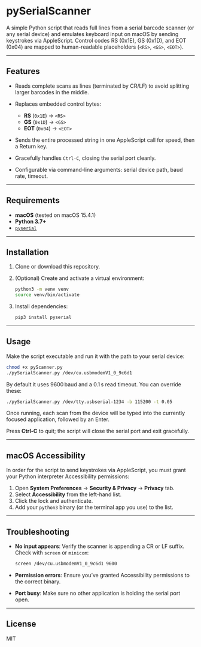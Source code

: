 # pySerialScanner

A simple Python script that reads full lines from a serial barcode scanner (or any serial device) and emulates keyboard input on macOS by sending keystrokes via AppleScript. Control codes RS (0x1E), GS (0x1D), and EOT (0x04) are mapped to human-readable placeholders (`<RS>`, `<GS>`, `<EOT>`).

---

## Features

* Reads complete scans as lines (terminated by CR/LF) to avoid splitting larger barcodes in the middle.
* Replaces embedded control bytes:

  * **RS** (`0x1E`) → `<RS>`
  * **GS** (`0x1D`) → `<GS>`
  * **EOT** (`0x04`) → `<EOT>`
* Sends the entire processed string in one AppleScript call for speed, then a Return key.
* Gracefully handles `Ctrl-C`, closing the serial port cleanly.
* Configurable via command-line arguments: serial device path, baud rate, timeout.

---

## Requirements

* **macOS** (tested on macOS 15.4.1)
* **Python 3.7+**
* [`pyserial`](https://pypi.org/project/pyserial/)

---

## Installation

1. Clone or download this repository.
2. (Optional) Create and activate a virtual environment:

   ```bash
   python3 -m venv venv
   source venv/bin/activate
   ```
3. Install dependencies:

   ```bash
   pip3 install pyserial
   ```

---

## Usage

Make the script executable and run it with the path to your serial device:

```bash
chmod +x pyScanner.py
./pySerialScanner.py /dev/cu.usbmodemV1_0_9c6d1
```

By default it uses 9600 baud and a 0.1 s read timeout. You can override these:

```bash
./pySerialScanner.py /dev/tty.usbserial-1234 -b 115200 -t 0.05
```

Once running, each scan from the device will be typed into the currently focused application, followed by an Enter.

Press **Ctrl-C** to quit; the script will close the serial port and exit gracefully.

---

## macOS Accessibility

In order for the script to send keystrokes via AppleScript, you must grant your Python interpreter Accessibility permissions:

1. Open **System Preferences** → **Security & Privacy** → **Privacy** tab.
2. Select **Accessibility** from the left-hand list.
3. Click the lock and authenticate.
4. Add your `python3` binary (or the terminal app you use) to the list.

---

## Troubleshooting

* **No input appears**: Verify the scanner is appending a CR or LF suffix. Check with `screen` or `minicom`:

  ```bash
  screen /dev/cu.usbmodemV1_0_9c6d1 9600
  ```
* **Permission errors**: Ensure you’ve granted Accessibility permissions to the correct binary.
* **Port busy**: Make sure no other application is holding the serial port open.

---

## License

MIT
